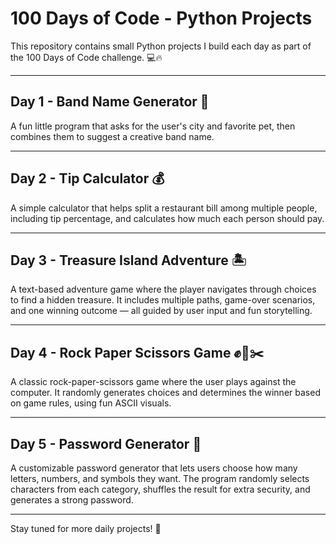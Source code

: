 # 100 Days of Code - Python Projects

This repository contains small Python projects I build each day as part of the 100 Days of Code challenge. 💻🔥

---

## Day 1 - Band Name Generator 🎸  
A fun little program that asks for the user's city and favorite pet, then combines them to suggest a creative band name.

---

## Day 2 - Tip Calculator 💰  
A simple calculator that helps split a restaurant bill among multiple people, including tip percentage, and calculates how much each person should pay.

---

## Day 3 - Treasure Island Adventure 🏝️  
A text-based adventure game where the player navigates through choices to find a hidden treasure. It includes multiple paths, game-over scenarios, and one winning outcome — all guided by user input and fun storytelling.

---

## Day 4 - Rock Paper Scissors Game ✊📄✂️  
A classic rock-paper-scissors game where the user plays against the computer. It randomly generates choices and determines the winner based on game rules, using fun ASCII visuals.

---

## Day 5 - Password Generator 🔐  
A customizable password generator that lets users choose how many letters, numbers, and symbols they want. The program randomly selects characters from each category, shuffles the result for extra security, and generates a strong password.

---

Stay tuned for more daily projects! 🚀
